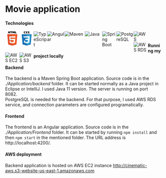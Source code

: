 # Movie application

#### Technologies
<p style="align-items: center">
<img align="left" alt="HTML" width="46px" src="https://raw.githubusercontent.com/github/explore/80688e429a7d4ef2fca1e82350fe8e3517d3494d/topics/html/html.png" />
<img align="left" alt="CSS"  width="46px" src="https://raw.githubusercontent.com/github/explore/80688e429a7d4ef2fca1e82350fe8e3517d3494d/topics/css/css.png" /> 
<img align="left" alt="TypeScript"  width="44px"src="https://imgs.search.brave.com/xRUA4UR_QkfMJQzWWENQ25CQyTSEUn7KjjnNILkmIPU/rs:fit:550:550:1/g:ce/aHR0cDovL3d3dy5z/b2Z0d2FyZS1hcmNo/aXRlY3RzLmNvbS9j/b250ZW50L2ltYWdl/cy9ibG9nLzIwMTYv/MTIvdHlwZXNjcmlw/dC1sb2dvLnBuZw"/>
<img align="left" alt="Angular" width="56px" height="56px" src="https://imgs.search.brave.com/niD9Ow-Pa2QlCDOjVda7f93oQ5ef85M0wyHGDfvTdiM/rs:fit:1200:1200:1/g:ce/aHR0cHM6Ly9jZG4t/aW1hZ2VzLTEubWVk/aXVtLmNvbS9tYXgv/MTIwMC8xKkdtTXRL/em56SjFkUzhzU3p4/elIzb3cucG5n" />
<img align="left" alt="Maven" width="66px" src="https://imgs.search.brave.com/SdeOAJ1_ZM-2l-BO-mtx3KSW1t9RkZo1h8XbfDlaD2E/rs:fit:1200:324:1/g:ce/aHR0cHM6Ly92bXNz/b2Z0d2FyZS5jb20v/aW1hZ2VzL2ludHJv/L3Byb2R1Y3QvYXBh/Y2hlLW1hdmVuLnBu/Zw" />
<img align="left" alt="Java" width="56px" height="56px" src="https://i.pinimg.com/originals/f1/ea/a7/f1eaa7278f64e27128e062a3de918265.png" />
<img align="left" alt="Spring Boot" width="46px" src="https://imgs.search.brave.com/gtx-FI2SDrKUpHXuC-reMQDAiZ7qeZRlTftul-sl6oo/rs:fit:300:300:1/g:ce/aHR0cHM6Ly9kb21p/bmlja20uY29tL3dw/LWNvbnRlbnQvdXBs/b2Fkcy8yMDE2LzA2/L3NwcmluZy1ib290/LWxvZ29fZnVsbC5w/bmc"/>
<img align="left" alt="PostgreSQL" width="56px" height="56px" src="https://imgs.search.brave.com/GfCliqtmTy95tsaJnJxBTcwSDq7DDEDYToNGmeMjJK0/rs:fit:921:1024:1/g:ce/aHR0cDovL2xvZ29u/b2lkLmNvbS9pbWFn/ZXMvcG9zdGdyZXNx/bC1sb2dvLnBuZw"/>
<img align="left" alt="AWS" width="46px" src="https://imgs.search.brave.com/ZTyScVUrOdCAU11SiUM0OLXkUdpSiCR9iadQnPnAlLM/rs:fit:1200:1200:1/g:ce/aHR0cHM6Ly9wbmdp/bWFnZS5uZXQvd3At/Y29udGVudC91cGxv/YWRzLzIwMjAvMDIv/YXdzLWxvZ28tcG5n/LTQucG5n"/>
<img align="left" alt="AWS RDS" width="46px" src="https://imgs.search.brave.com/qkC8DFWUH_hgSNXm2oQiat3s4hEdXswrj_tBW68vnVM/rs:fit:1200:1200:1/g:ce/aHR0cHM6Ly9jZG4u/ZnJlZWJpZXN1cHBs/eS5jb20vbG9nb3Mv/bGFyZ2UvMngvYXdz/LXJkcy1sb2dvLXBu/Zy10cmFuc3BhcmVu/dC5wbmc"/>
<img align="left" alt="AWS EC2" width="46px" src="https://imgs.search.brave.com/ULG66m6Xxh3lT7FC05rbSx0vqw3ybTna3MTlKRtJtZI/rs:fit:1200:1200:1/g:ce/aHR0cHM6Ly9jZG4u/ZnJlZWJpZXN1cHBs/eS5jb20vbG9nb3Mv/bGFyZ2UvMngvYXdz/LWVjMi1sb2dvLXBu/Zy10cmFuc3BhcmVu/dC5wbmc"/>
<img align="left" alt="AWS S3" width="46px" src="https://imgs.search.brave.com/iBtk4fhCIdgXVD3UYnTW9QF9CwXXeg2xnfaGos-ngWM/rs:fit:1200:1200:1/g:ce/aHR0cHM6Ly9jZG4u/ZnJlZWJpZXN1cHBs/eS5jb20vbG9nb3Mv/bGFyZ2UvMngvYXdz/LXMzLWxvZ28tcG5n/LXRyYW5zcGFyZW50/LnBuZw"/>
</p>
<br />

#### Running my project locally
#### Backend
The backend is a Maven Spring Boot application. Source code is in the <i>./Application/backend</i> folder. It can be started normally as a Java project in Eclipse or IntelliJ. I used Java 11 version. The server is running on port 8082.\
PostgreSQL is needed for the backend. For that purpose, I used AWS RDS service, and connection parameters are configured 
programatically.
  
#### Frontend
The frontend is an Angular application. Source code is in the <i>./Application/Frontend</i> folder. It can be started by running <code>npm install</code> and then <code>npm start</code> in the mentioned folder. The URL address is http://localhost:4200/.

#### AWS deployment
Backend application is hosted on AWS EC2 instance
http://cinematic-aws.s3-website-us-east-1.amazonaws.com 